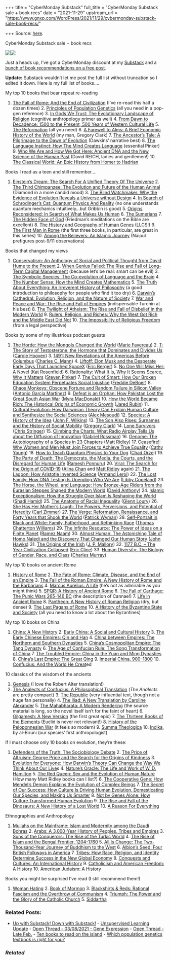 +++
title = "CyberMonday Substack"
full_title = "CyberMonday Substack sale + book recs"
date = "2021-11-29"
upstream_url = "https://www.gnxp.com/WordPress/2021/11/29/cybermonday-substack-sale-book-recs/"

+++
Source: [here](https://www.gnxp.com/WordPress/2021/11/29/cybermonday-substack-sale-book-recs/).

CyberMonday Substack sale + book recs

[![](https://i0.wp.com/www.gnxp.com/WordPress/wp-content/uploads/2021/11/https___bucketeer-e05bbc84-baa3-437e-9518-adb32be77984.s3.amazonaws.com_public_images_04bb8482-aaf3-4153-9b25-20ba5e38fcd4_800x704.jpeg?resize=600%2C528&ssl=1)![](https://i0.wp.com/www.gnxp.com/WordPress/wp-content/uploads/2021/11/https___bucketeer-e05bbc84-baa3-437e-9518-adb32be77984.s3.amazonaws.com_public_images_04bb8482-aaf3-4153-9b25-20ba5e38fcd4_800x704.jpeg?resize=600%2C528&ssl=1)](https://razib.substack.com/subscribe?utm_source=menu&simple=true&next=https%3A%2F%2Frazib.substack.com%2F)

Just a heads up, I’ve got a CyberMonday discount at my [Substack](https://razib.substack.com/subscribe?utm_source=menu&simple=true&next=https%3A%2F%2Frazib.substack.com%2F) and a [bunch of book recommendations on a free post](https://razib.substack.com/p/all-i-want-for-christmas-is-a-few).

**Update:** Substack wouldn’t let me post the full list without truncation so I edited it down. Here is my full list of books….

My top 10 books that bear repeat re-reading

1.  [The Fall of Rome: And the End of
    Civilization](https://www.amazon.com/exec/obidos/ASIN/B006OYD2K6//geneexpressio-20)
    (I’ve re-read this half a dozen times) 2.  [Principles of Population
    Genetics](https://www.amazon.com/exec/obidos/ASIN/0878933085//geneexpressio-20)
    (all you need in a pop-gen reference) 3.  [In Gods We Trust: The Evolutionary Landscape of
    Religion](https://www.amazon.com/exec/obidos/ASIN/0195178033//geneexpressio-20)
    (cognitive anthropology primer as well) 4.  [From Dawn to Decadence: 1500 to the Present, 500 Years of Western
    Cultural
    Life](https://www.amazon.com/exec/obidos/ASIN/0060928832//geneexpressio-20) 5.  [The
    Reformation](https://www.amazon.com/exec/obidos/ASIN/0670032964/geneexpressio-20)
    (all you need) 6.  [A Farewell to Alms: A Brief Economic History of the
    World](https://www.amazon.com/exec/obidos/ASIN/B001EQ4OLA//geneexpressio-20)
    (my man, Gregory Clark) 7.  [The Ancestor’s Tale: A Pilgrimage to the Dawn of
    Evolution](https://www.amazon.com/exec/obidos/ASIN/B01K6G1H4K//geneexpressio-20)
    (Dawkins’ narrative best) 8.  [The Language Instinct: How The Mind Creates
    Language](https://www.amazon.com/exec/obidos/ASIN/B0049B1VOU//geneexpressio-20)
    (essential Pinker) 9.  [Who We Are and How We Got Here: Ancient DNA and the New Science of
    the Human
    Past](https://www.amazon.com/exec/obidos/ASIN/B073NP8WT3//geneexpressio-20)
    (David REICH, ladies and gentlemen!) 10. [The Classical World: An Epic History from Homer to
    Hadrian](https://www.amazon.com/exec/obidos/ASIN/B00B77AEY2//geneexpressio-20)



Books I read as a teen and still remember….

1.  [Einstein’s Dream: The Search For A Unified Theory Of The
    Universe](https://www.amazon.com/exec/obidos/ASIN/B001NCERI0//geneexpressio-20) 2.  [The Third Chimpanzee: The Evolution and Future of the Human
    Animal](https://www.amazon.com/exec/obidos/ASIN/0060845503//geneexpressio-20)
    (Diamond in a more candid mood) 3.  [The Blind Watchmaker: Why the Evidence of Evolution Reveals a
    Universe without
    Design](https://www.amazon.com/exec/obidos/ASIN/B014LJE1HI//geneexpressio-20) 4.  [In Search of Schrodinger’s Cat: Quantum Physics And
    Reality](https://www.amazon.com/exec/obidos/ASIN/B004JN1CIS//geneexpressio-20)
    (no one understands quantum mechanics intuitively…but Gribbin is
    good) 5.  [Origins Reconsidered: In Search of What Makes Us
    Human](https://www.amazon.com/exec/obidos/ASIN/0385467923//geneexpressio-20) 6.  [The
    Sumerians](https://www.amazon.com/exec/obidos/ASIN/1566196663//geneexpressio-20) 7.  [The Hidden Face of
    God](https://www.amazon.com/exec/obidos/ASIN/006062258X//geneexpressio-20)
    (Friedman’s meditations on the Bible are excellent) 8.  [The History and Geography of Human
    Genes](https://www.amazon.com/exec/obidos/ASIN/0691029059//geneexpressio-20)
    (LLCS!) 9.  [The First Man in
    Rome](https://www.amazon.com/exec/obidos/ASIN/B081CYGQZQ//geneexpressio-20)
    (the first three books, in particular, are great in this series) 10. [Among the Believers: An Islamic
    Journey](https://www.amazon.com/exec/obidos/ASIN/B004G5ZY2Y//geneexpressio-20)
    (Naipul prefigures post-9/11 observations)



Books that changed my views

1.  [Conservatism: An Anthology of Social and Political Thought from
    David Hume to the
    Present](https://www.amazon.com/exec/obidos/ASIN/B086R9WNCR//geneexpressio-20) 2.  [When Genius Failed: The Rise and Fall of Long-Term Capital
    Management](https://www.amazon.com/exec/obidos/ASIN/B000FC1KZC//geneexpressio-20)
    (because let’s be real: smart can be evil) 3.  [The Symbolic Species: The Co-evolution of Language and the
    Brain](https://www.amazon.com/exec/obidos/ASIN/B005Q65DLY//geneexpressio-20) 4.  [The Number Sense: How the Mind Creates
    Mathematics](https://www.amazon.com/exec/obidos/ASIN/B005FVPEFK//geneexpressio-20) 5.  [The Truth About Everything: An Irreverent History of
    Philosophy](https://www.amazon.com/exec/obidos/ASIN/1573921106//geneexpressio-20)
    (a good introduction to philosophy for people who find it too dry) 6.  [Darwin’s Cathedral: Evolution, Religion, and the Nature of
    Society](https://www.amazon.com/exec/obidos/ASIN/B00DQMWSUY//geneexpressio-20) 7.  [War and Peace and War: The Rise and Fall of
    Empires](https://www.amazon.com/exec/obidos/ASIN/0452288193//geneexpressio-20)
    (indispensable Turchin at his best) 8.  [The Twilight of Atheism: The Rise and Fall of Disbelief in the
    Modern
    World](https://www.amazon.com/exec/obidos/ASIN/B0013380YG//geneexpressio-20) 9.  [Rulers, Religion, and Riches: Why the West Got Rich and the Middle
    East Did
    Not](https://www.amazon.com/exec/obidos/ASIN/B01N0Y8DGK//geneexpressio-20) 10. [The Impossibility of Religious
    Freedom](https://www.amazon.com/exec/obidos/ASIN/B0794J3N5F//geneexpressio-20)
    (from a legal perspective)



Books by some of my illustrious podcast guests

1.  [The Horde: How the Mongols Changed the
    World](https://www.amazon.com/exec/obidos/ASIN/B08VF4PJ1M//geneexpressio-20)
    ([Marie
    Favereau](https://razib.substack.com/p/marie-favereau-the-golden-horde-and)) 2.  [T: The Story of Testosterone, the Hormone that Dominates and
    Divides
    Us](https://www.amazon.com/exec/obidos/ASIN/B08HKX6GWH/geneexpressio-20)
    ([Carole
    Hooven](https://razib.substack.com/p/carole-hooven-lets-talk-about-testosterone)) 3.  [1491: New Revelations of the Americas Before
    Columbus](https://www.amazon.com/exec/obidos/ASIN/B000JMKVE4//geneexpressio-20)
    ([Charles C.
    Mann](https://razib.substack.com/p/charles-c-mann-1491-to-2021)) 4.  [Liftoff: Elon Musk and the Desperate Early Days That Launched
    SpaceX](https://www.amazon.com/exec/obidos/ASIN/B088FQK2K2/geneexpressio-20)
    ([Eric
    Berger](https://razib.substack.com/p/eric-berger-spacex-and-elon-musk)) 5.  [No One Will Miss Her: A
    Novel](https://www.amazon.com/exec/obidos/ASIN/B08SMFSLVQ/geneexpressio-20)
    ([Kat
    Rosenfield](https://razib.substack.com/p/kat-rosenfield-how-did-culture-become)) 6.  [Rationality: What It Is, Why It Seems Scarce, Why It
    Matters](https://www.amazon.com/exec/obidos/ASIN/B08WK3JNLT/geneexpressio-20)
    ([Steven
    Pinker](https://razib.substack.com/p/steven-pinker-lets-talk-about-rationality)) 7.  [The Cult of Smart: How Our Broken Education System Perpetuates
    Social
    Injustice](https://www.amazon.com/exec/obidos/ASIN/B07J4RMN5Y/geneexpressio-20)
    ([Freddie
    DeBoer](https://razib.substack.com/p/freddie-deboer-the-hereditarian-left)) 8.  [Chaos Monkeys: Obscene Fortune and Random Failure in Silicon
    Valley](https://www.amazon.com/exec/obidos/ASIN/B07C7DM72N//geneexpressio-20)
    ([Antonio Garcia
    Martinez](https://razib.substack.com/p/antonio-garcia-martinez-the-chaos)) 9.  [Defeat is an Orphan: How Pakistan Lost the Great South Asian
    War](https://www.amazon.com/exec/obidos/ASIN/B06X9CS9SW/geneexpressio-20)
    ([Myra
    MacDonald](https://razib.substack.com/p/myra-macdonald-the-shadow-wars-in)) 10. [How the World Became Rich: The Historical Origins of Economic
    Growth](https://www.amazon.com/exec/obidos/ASIN/1509540237/geneexpressio-20)
    ([Jared
    Rubin](https://razib.substack.com/p/jared-rubin-christianity-and-capitalism)) 11. [Cultural Evolution: How Darwinian Theory Can Explain Human Culture
    and Synthesize the Social
    Sciences](https://www.amazon.com/exec/obidos/ASIN/0226520447/geneexpressio-20)
    ([Alex
    Mesoudi](https://razib.substack.com/p/alex-mesoudi-the-origins-of-cultural)) 12. [Species: A History of the
    Idea](https://www.amazon.com/exec/obidos/ASIN/B002WB0YW4/geneexpressio-20)
    ([John F.
    Wilkins](https://razib.substack.com/p/john-s-wilkins-species-the-history)) 13. [The Son Also Rises: Surnames and the History of Social
    Mobility](https://www.amazon.com/exec/obidos/ASIN/B00HNF5Z96//geneexpressio-20)
    ([Gregory
    Clark](https://razib.substack.com/p/greg-clark-for-whom-the-bell-curve)) 14. [Lone
    Survivors](https://www.amazon.com/exec/obidos/ASIN/1250023300/geneexpressio-20)
    ([Chris
    Stringer](https://razib.substack.com/p/chris-stringer-1000000-years-of-human)) 15. [Climbing the Charts: What Radio Airplay Tells Us about the
    Diffusion of
    Innovation](https://www.amazon.com/exec/obidos/ASIN/B007BOBI6I/geneexpressio-20)
    ([Gabriel
    Rossman](https://razib.substack.com/p/gabriel-rossman-the-sociologist-who)) 16. [Genome: The Autobiography of a Species in 23
    Chapters](https://www.amazon.com/exec/obidos/ASIN/B00AXXUA7C/geneexpressio-20)
    ([Matt
    Ridley](https://razib.substack.com/p/matt-ridley-evolutionist-thatcherite)) 17. [Ceasefire!: Why Women and Men Must Join Forces to Achieve True
    Equality](https://www.amazon.com/exec/obidos/ASIN/0684834421/geneexpressio-20)
    ([Cathy
    Young](https://razib.substack.com/p/cathy-young-on-the-shadow-of-the)) 18. [How to Teach Quantum Physics to Your
    Dog](https://razib.substack.com/p/chad-orzel-quantum-jumps-across-science)
    ([Chad
    Orze](https://razib.substack.com/p/chad-orzel-quantum-jumps-across-science)l) 19. [The Party of Death: The Democrats, the Media, the Courts, and the
    Disregard for Human
    Life](https://www.amazon.com/exec/obidos/ASIN/B00BY6TRAI//geneexpressio-20)
    ([Ramesh
    Ponnuru](https://razib.substack.com/p/ramesh-ponnuru-on-the-pro-life-movement)) 20. [Viral: The Search for the Origin of
    COVID-19](https://www.amazon.com/exec/obidos/ASIN/B09794TRBB//geneexpressio-20)
    ([Alina
    Chan](https://razib.substack.com/p/alina-chan-on-sars-cov-2-and-lab)
    and [Matt
    Ridley](https://razib.substack.com/p/matt-ridley-evolutionist-thatcherite)
    again) 21. [The Lagoon: How Aristotle Invented
    Science](https://www.amazon.com/exec/obidos/ASIN/B00INIXJL8//geneexpressio-20)
    ([Armand
    Leroi](https://razib.substack.com/p/armand-leroi-an-evolutionist-in-repose)) 22. [The Lost Family: How DNA Testing Is Upending Who We
    Are](https://www.amazon.com/exec/obidos/ASIN/B07WVDFVJS//geneexpressio-20)
    ([Libby
    Copeland](https://insitome.libsyn.com/genetics-genealogy-and-secrets-unknown)) 23. [The Horse, the Wheel, and Language: How Bronze-Age Riders from the
    Eurasian Steppes Shaped the Modern
    World](https://www.amazon.com/exec/obidos/ASIN/B003TSEL1Y//geneexpressio-20)
    ([David
    Anthony](https://razib.substack.com/p/david-anthony-the-origin-of-indo)) 24. [Islamic Exceptionalism: How the Struggle Over Islam Is Reshaping
    the
    World](https://www.amazon.com/exec/obidos/ASIN/B0176XHHTA/geneexpressio-20)
    ([Shadi
    Hamid](https://razib.substack.com/p/podcast-countdown-to-2021-day-1-shadi)) 25. [The Anatomy of Racial
    Inequality](https://www.amazon.com/exec/obidos/ASIN/B096G9HWBB/geneexpressio-20)
    ([Glenn
    Loury](https://razib.substack.com/p/glenn-loury-heterodox-academy-of)) 26. [She Has Her Mother’s Laugh: The Powers, Perversions, and Potential
    of
    Heredity](https://www.amazon.com/exec/obidos/ASIN/B075PVZRQ1//geneexpressio-20)
    ([Carl
    Zimmer](https://insitome.libsyn.com/she-has-her-mothers-laugh)) 27. [The Verge: Reformation, Renaissance, and Forty Years that Shook the
    World](https://www.amazon.com/exec/obidos/ASIN/B08P1MF813//geneexpressio-20)
    ([Patrick
    Wyman](https://razib.substack.com/p/patrick-wyman-luther-columbus-and)) 28. [Self-Portrait in Black and White: Family, Fatherhood, and
    Rethinking
    Race](https://www.amazon.com/exec/obidos/ASIN/B07P9CQVPQ/geneexpressio-20)
    ([Thomas Chatterton
    Williams](https://razib.substack.com/p/podcast-countdown-to-2021-day-3-thomas)) 29. [The Infinite Resource: The Power of Ideas on a Finite
    Planet](https://www.amazon.com/exec/obidos/ASIN/B07NNV374R//geneexpressio-20)
    ([Ramez
    Naam](https://razib.substack.com/p/ramez-naam-a-promising-future)) 30. [Almost Human: The Astonishing Tale of Homo Naledi and the Discovery
    That Changed Our Human
    Story](https://www.amazon.com/exec/obidos/ASIN/B01GYPKJ2I//geneexpressio-20)
    ([John
    Hawks](https://razib.substack.com/p/john-hawks-a-life-in-paleoanthropology)) 31. [The Origins of the
    Irish](https://www.amazon.com/exec/obidos/ASIN/B00BM9OD60//geneexpressio-20)
    ([J. P.
    Mallory](https://razib.substack.com/p/james-p-mallory-finding-the-indo)) 32. [1177 B.C. – The Year Civilization
    Collapsed](https://www.amazon.com/exec/obidos/ASIN/B08KKTCS22//geneexpressio-20)
    ([Eric
    Cline](https://razib.substack.com/p/eric-cline-on-the-end-of-the-bronze)) 33. [Human Diversity: The Biology of Gender, Race, and
    Class](https://www.amazon.com/exec/obidos/ASIN/B07Y82KNS1//geneexpressio-20)
    ([Charles
    Murray](https://razib.substack.com/p/a-conversation-with-charles-murray))



My top 10 books on ancient Rome

1.  [History of
    Rome](https://www.amazon.com/exec/obidos/ASIN/0684159864//geneexpressio-20) 2.  [The Fate of Rome: Climate, Disease, and the End of an
    Empire](https://www.amazon.com/exec/obidos/ASIN/B071SLPWVL//geneexpressio-20) 3.  [The Fall of the Roman Empire: A New History of Rome and the
    Barbarians](https://www.amazon.com/exec/obidos/ASIN/B000SEI0JQ//geneexpressio-20) 4.  [Marcus Aurelius: A
    Life](https://www.amazon.com/exec/obidos/ASIN/B0044BD5Y4//geneexpressio-20)
    (he’s not as admirable as you might think) 5.  [SPQR: A History of Ancient
    Rome](https://www.amazon.com/exec/obidos/ASIN/B0108U7IHO//geneexpressio-20) 6.  [The Fall of Carthage: The Punic Wars 265-146
    BC](https://www.amazon.com/exec/obidos/ASIN/B00GU3ASJ4//geneexpressio-20)
    (the description of Cannae!) 7.  [Life in Ancient
    Rome](https://www.amazon.com/exec/obidos/ASIN/B017NGKPTE//geneexpressio-20) 8.  [Pantheon: A New History of Roman
    Religion](https://www.amazon.com/exec/obidos/ASIN/B074448DHZ//geneexpressio-20)
    (dry, but dense) 9.  [The Last Pagans of
    Rome](https://www.amazon.com/exec/obidos/ASIN/B005PUWWQK//geneexpressio-20) 10. [A History of the Byzantine State and
    Society](https://www.amazon.com/exec/obidos/ASIN/B01M7SP1L7//geneexpressio-20)
    (all you need to know a lot about the Byzantines)



My top 10 books on China

1.  [China: A New
    History](https://www.amazon.com/exec/obidos/ASIN/0674018281//geneexpressio-20) 2.  [Early China: A Social and Cultural
    History](https://www.amazon.com/exec/obidos/ASIN/052171981X//geneexpressio-20) 3.  [The Early Chinese Empires: Qin and
    Han](https://www.amazon.com/exec/obidos/ASIN/0674057341//geneexpressio-20) 4.  [China between Empires: The Northern and Southern
    Dynasties](https://www.amazon.com/exec/obidos/ASIN/0674060350//geneexpressio-20) 5.  [China’s Cosmopolitan Empire: The Tang
    Dynasty](https://www.amazon.com/exec/obidos/ASIN/0674064011//geneexpressio-20) 6.  [The Age of Confucian Rule: The Song Transformation of
    China](https://www.amazon.com/exec/obidos/ASIN/0674062027//geneexpressio-20) 7.  [The Troubled Empire: China in the Yuan and Ming
    Dynasties](https://www.amazon.com/exec/obidos/ASIN/0674072537//geneexpressio-20) 8.  [China’s Last Empire: The Great
    Qing](https://www.amazon.com/exec/obidos/ASIN/0674066243//geneexpressio-20) 9.  [Imperial China,
    900–1800](https://www.amazon.com/exec/obidos/ASIN/0674012127//geneexpressio-20) 10. [Confucius: And the World He
    Creat](https://www.amazon.com/exec/obidos/ASIN/B00PWX7R8S//geneexpressio-20)ed



10 classics of the wisdom of the ancients

1.  [Genesis](https://www.amazon.com/exec/obidos/ASIN/B009X5BVEW//geneexpressio-20)
    (I love the Robert Alter translation!)
2.  [The Analects of Confucius: A Philosophical
    Translation](https://www.amazon.com/exec/obidos/ASIN/B004BXA36S//geneexpressio-20)
    (*The Analects* are pretty compact) 3.  [The
    Republic](https://www.amazon.com/exec/obidos/ASIN/B08NXWGWK8//geneexpressio-20)
    (very influential text, though not a huge fan personally) 4.  [The Iliad: A New Translation by Caroline
    Alexander](https://www.amazon.com/exec/obidos/ASIN/B00U1R6RRC//geneexpressio-20) 5.  [The Mahabharata: A Modern
    Rendering](https://www.amazon.com/exec/obidos/ASIN/B00ALWYMSI//geneexpressio-20)
    (the source material is long, so the novel itself isn’t for the
    faint of heart) 6.  [Gilgamesh: A New
    Version](https://www.amazon.com/exec/obidos/ASIN/B003P9XHZ8//geneexpressio-20)
    (the first great epic) 7.  [The Thirteen Books of the
    Elements](https://www.amazon.com/exec/obidos/ASIN/B00CB2MLHU//geneexpressio-20)
    (Euclid is never not relevant!) 8.  [History of the Peloponnesian
    War](https://www.amazon.com/exec/obidos/ASIN/B002RI99EQ//geneexpressio-20)
    (it feels so modern) 9.  [Summa
    Theologica](https://www.amazon.com/exec/obidos/ASIN/0870610694//geneexpressio-20) 10. [Indika](https://www.amazon.com/exec/obidos/ASIN/B017POL2C8//geneexpressio-20),
    by al-Biruni (our species’ first anthropologist)



If I must choose only 10 books on evolution, they’re these:

1.  [Defenders of the Truth: The Sociobiology
    Debate](https://www.amazon.com/exec/obidos/ASIN/0192862154//geneexpressio-20) 2.  [The Price of Altruism: George Price and the Search for the Origins
    of
    Kindness](https://www.amazon.com/exec/obidos/ASIN/B003R7L91C//geneexpressio-20) 3.  [Evolution for Everyone: How Darwin’s Theory Can Change the Way We
    Think About Our
    Live](https://www.amazon.com/exec/obidos/ASIN/B000OI0GCA//geneexpressio-20)s 4.  [Nature’s Oracle: The Life and Work of W. D.
    Hamilton](https://www.amazon.com/exec/obidos/ASIN/019860727X//geneexpressio-20) 5.  [The Red Queen: Sex and the Evolution of Human
    Nature](https://www.amazon.com/exec/obidos/ASIN/B006O4227U//geneexpressio-20)
    (How many Matt Ridley books can I list?) 6.  [The Cooperative Gene: How Mendel’s Demon Explains the Evolution of
    Complex
    Beings](https://www.amazon.com/exec/obidos/ASIN/B00013AX0S//geneexpressio-20) 7.  [The Secret of Our Success: How Culture Is Driving Human Evolution,
    Domesticating Our Species, and Making Us
    Smarter](https://www.amazon.com/exec/obidos/ASIN/B00WY4OXAS//geneexpressio-20) 8.  [Not by Genes Alone: How Culture Transformed Human
    Evolution](https://www.amazon.com/exec/obidos/ASIN/0226712125//geneexpressio-20) 9.  [The Rise and Fall of the Dinosaurs: A New History of a Lost
    World](https://www.amazon.com/exec/obidos/ASIN/B0727TN8H6//geneexpressio-20) 10. [A Reason For
    Everything](https://www.amazon.com/exec/obidos/ASIN/0571223931//geneexpressio-20)



Ethnographies and Anthropology

1.  [Mullahs on the Mainframe: Islam and Modernity among the Daudi
    Bohras](https://www.amazon.com/exec/obidos/ASIN/0226056775//geneexpressio-20) 2.  [Arabs: A 3,000-Year History of Peoples, Tribes and
    Empires](https://www.amazon.com/exec/obidos/ASIN/B07P77P1V4//geneexpressio-20) 3.  [Sons of the Conquerors: The Rise of the Turkic
    World](https://www.amazon.com/exec/obidos/ASIN/158567804X//geneexpressio-20) 4.  [The Rise of Islam and the Bengal Frontier,
    1204-1760](https://www.amazon.com/exec/obidos/ASIN//0520205073/geneexpressio-20) 5.  [All Is Change: The Two-Thousand-Year Journey of Buddhism to the
    West](https://www.amazon.com/exec/obidos/ASIN//0316741566/geneexpressio-20) 6.  [Albion’s Seed: Four British Folkways in
    America](https://www.amazon.com/exec/obidos/ASIN//B000SEKM9C/geneexpressio-20) 7.  [Tribes: How Race, Religion, and Identity Determine Success in the
    New Global
    Economy](https://www.amazon.com/exec/obidos/ASIN//0679412824/geneexpressio-20) 8.  [Conquests and Cultures: An International
    History](https://www.amazon.com/exec/obidos/ASIN/B099RPFTGM//geneexpressio-20) 9.  [Catholicism and American Freedom: A
    History](https://www.amazon.com/exec/obidos/ASIN/B007HXFEOK//geneexpressio-20) 10. [American Judaism: A
    History](https://www.amazon.com/exec/obidos/ASIN/0300190395//geneexpressio-20)



Books you might be surprised I’ve read (I still recommend them!)

1.  [Woman
    Hating](https://www.amazon.com/exec/obidos/ASIN/B098PN5SVZ/geneexpressio-20) 2.  [Book of
    Mormon](https://www.amazon.com/exec/obidos/ASIN/B009RC21RM/geneexpressio-20) 3.  [Blackshirts & Reds: Rational Fascism and the Overthrow of
    Communism](https://www.amazon.com/exec/obidos/ASIN/B08HSLQZ1G/geneexpressio-20) 4.  [Triumph: The Power and the Glory of the Catholic
    Church](https://www.amazon.com/exec/obidos/ASIN/B001TLZEVO/geneexpressio-20) 5.  [Siddartha](https://www.amazon.com/exec/obidos/ASIN/B00UCI9ODE/geneexpressio-20)

### Related Posts:

- [Up with Substack! Down with
  Substack!](https://www.gnxp.com/WordPress/2020/11/26/up-with-substack-down-with-substack/) - [Unsupervised Learning
  Update](https://www.gnxp.com/WordPress/2020/11/21/unsupervised-learning-update/) - [Open Thread - 03/08/2021 - Gene
  Expression](https://www.gnxp.com/WordPress/2021/03/08/open-thread-03-08-2021-gene-expression/) - [Open Thread - Late
  Feb.](https://www.gnxp.com/WordPress/2021/02/18/open-thread-late-feb/) - [Ten books to read on the
  island](https://www.gnxp.com/WordPress/2020/10/23/ten-books-to-read-on-the-island/) - [Which population genetics textbook is right for
  you?](https://www.gnxp.com/WordPress/2017/02/01/which-population-genetics-textbook-is-right-for-you/)

### *Related*

[](https://www.addtoany.com/add_to/facebook?linkurl=https%3A%2F%2Fwww.gnxp.com%2FWordPress%2F2021%2F11%2F29%2Fcybermonday-substack-sale-book-recs%2F&linkname=CyberMonday%20Substack%20sale%20%2B%20book%20recs "Facebook")[](https://www.addtoany.com/add_to/twitter?linkurl=https%3A%2F%2Fwww.gnxp.com%2FWordPress%2F2021%2F11%2F29%2Fcybermonday-substack-sale-book-recs%2F&linkname=CyberMonday%20Substack%20sale%20%2B%20book%20recs "Twitter")[](https://www.addtoany.com/add_to/email?linkurl=https%3A%2F%2Fwww.gnxp.com%2FWordPress%2F2021%2F11%2F29%2Fcybermonday-substack-sale-book-recs%2F&linkname=CyberMonday%20Substack%20sale%20%2B%20book%20recs "Email")[](https://www.addtoany.com/share)

